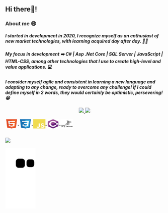 ## Hi there👋! 
### About me 😄
##### I started in development in 2020, I recognize myself as an enthusiast of new market technologies, with learning acquired day after day. 👨‍🎓
##### My focus in development ➡️ C# | Asp .Net Core | SQL Server | JavaScript | HTML-CSS, among other technologies that I use to create high-level and value applications. 💻
##### I consider myself agile and consistent in learning a new language and adapting to any change, ready to overcome any challenge! If I could define myself in 2 words, they would certainly be optimistic, persevering! 😁

<div align="center">
  <a href="https://github.com/deviniciuss">
  <img height="180em" src="https://github-readme-stats.vercel.app/api?username=deviniciuss&show_icons=true&theme=dark&include_all_commits=true&count_private=true"/>
  <img height="180em" src="https://github-readme-stats.vercel.app/api/top-langs/?username=deviniciuss&layout=compact&langs_count=7&theme=dark"/>
</div>
<div style="display: inline_block"><br>
  
  <img align="center" alt="Rafa-HTML" height="30" width="40" src="https://raw.githubusercontent.com/devicons/devicon/master/icons/html5/html5-original.svg">
  <img align="center" alt="Rafa-CSS" height="30" width="40" src="https://raw.githubusercontent.com/devicons/devicon/master/icons/css3/css3-original.svg">
  <img align="center" alt="Rafa-CSS" height="30" width="40" src="https://raw.githubusercontent.com/devicons/devicon/master/icons/javascript/javascript-plain.svg">
  <img align="center" alt="Rafa-Csharp" height="30" width="40" src="https://raw.githubusercontent.com/devicons/devicon/master/icons/csharp/csharp-original.svg">
  <img align="center" alt="Rafa-Js" height="30" width="40" src="https://github.com/devicons/devicon/blob/master/icons/microsoftsqlserver/microsoftsqlserver-plain-wordmark.svg">


</div>
  
  ##
 
<div> 
  
 
  <a href="https://www.linkedin.com/in/vinicius-rosa" target="_blank"><img src="https://img.shields.io/badge/-LinkedIn-%230077B5?style=for-the-badge&logo=linkedin&logoColor=white" target="_blank"></a> 
 
  ![Snake animation](https://github.com/rafaballerini/rafaballerini/blob/output/github-contribution-grid-snake.svg)
 
</div>
